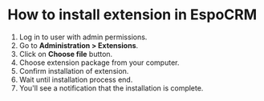 # How to install extension in EspoCRM

1. Log in to user with admin permissions.
2. Go to **Administration > Extensions**.
3. Click on **Choose file** button.
4. Choose extension package from your computer.
5. Confirm installation of extension.
6. Wait until installation process end.
7. You'll see a notification that the installation is complete.
